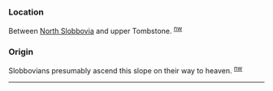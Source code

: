 
### Location

Between [North Slobbovia](North-Slobbovia) and upper Tombstone. <sup>[nw][]</sup>

### Origin

Slobbovians presumably ascend this slope on their way to heaven. <sup>[nw][]</sup>


---

[nw]: Names-Walt "Meany Names by Walter Little, 1984"

